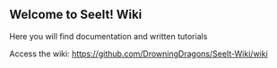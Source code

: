 ## Welcome to SeeIt! Wiki

Here you will find documentation and written tutorials

Access the wiki: https://github.com/DrowningDragons/SeeIt-Wiki/wiki
